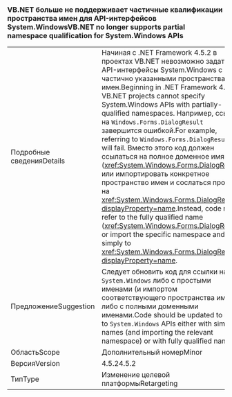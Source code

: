 ### <a name="vbnet-no-longer-supports-partial-namespace-qualification-for-systemwindows-apis"></a><span data-ttu-id="2f412-101">VB.NET больше не поддерживает частичные квалификации пространства имен для API-интерфейсов System.Windows</span><span class="sxs-lookup"><span data-stu-id="2f412-101">VB.NET no longer supports partial namespace qualification for System.Windows APIs</span></span>

|   |   |
|---|---|
|<span data-ttu-id="2f412-102">Подробные сведения</span><span class="sxs-lookup"><span data-stu-id="2f412-102">Details</span></span>|<span data-ttu-id="2f412-103">Начиная с .NET Framework 4.5.2 в проектах VB.NET невозможно задать API-интерфейсы System.Windows с частично указанными пространствами имен.</span><span class="sxs-lookup"><span data-stu-id="2f412-103">Beginning in .NET Framework 4.5.2, VB.NET projects cannot specify System.Windows APIs with partially-qualified namespaces.</span></span> <span data-ttu-id="2f412-104">Например, ссылка на <code>Windows.Forms.DialogResult</code> завершится ошибкой.</span><span class="sxs-lookup"><span data-stu-id="2f412-104">For example, referring to <code>Windows.Forms.DialogResult</code> will fail.</span></span> <span data-ttu-id="2f412-105">Вместо этого код должен ссылаться на полное доменное имя (<xref:System.Windows.Forms.DialogResult>) или импортировать конкретное пространство имен и сослаться просто на <xref:System.Windows.Forms.DialogResult?displayProperty=name>.</span><span class="sxs-lookup"><span data-stu-id="2f412-105">Instead, code must refer to the fully qualified name (<xref:System.Windows.Forms.DialogResult>) or import the specific namespace and refer simply to <xref:System.Windows.Forms.DialogResult?displayProperty=name>.</span></span>|
|<span data-ttu-id="2f412-106">Предложение</span><span class="sxs-lookup"><span data-stu-id="2f412-106">Suggestion</span></span>|<span data-ttu-id="2f412-107">Следует обновить код для ссылки на API <code>System.Windows</code> либо с простыми именами (и импортом соответствующего пространства имен), либо с полными доменными именами.</span><span class="sxs-lookup"><span data-stu-id="2f412-107">Code should be updated to refer to <code>System.Windows</code> APIs either with simple names (and importing the relevant namespace) or with fully qualified names.</span></span>|
|<span data-ttu-id="2f412-108">Область</span><span class="sxs-lookup"><span data-stu-id="2f412-108">Scope</span></span>|<span data-ttu-id="2f412-109">Дополнительный номер</span><span class="sxs-lookup"><span data-stu-id="2f412-109">Minor</span></span>|
|<span data-ttu-id="2f412-110">Версия</span><span class="sxs-lookup"><span data-stu-id="2f412-110">Version</span></span>|<span data-ttu-id="2f412-111">4.5.2</span><span class="sxs-lookup"><span data-stu-id="2f412-111">4.5.2</span></span>|
|<span data-ttu-id="2f412-112">Тип</span><span class="sxs-lookup"><span data-stu-id="2f412-112">Type</span></span>|<span data-ttu-id="2f412-113">Изменение целевой платформы</span><span class="sxs-lookup"><span data-stu-id="2f412-113">Retargeting</span></span>|

